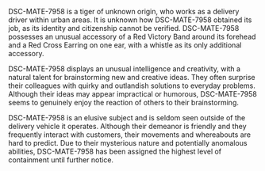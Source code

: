 DSC-MATE-7958 is a tiger of unknown origin, who works as a delivery driver within urban areas. It is unknown how DSC-MATE-7958 obtained its job, as its identity and citizenship cannot be verified. DSC-MATE-7958 possesses an unusual accessory of a Red Victory Band around its forehead and a Red Cross Earring on one ear, with a whistle as its only additional accessory.

DSC-MATE-7958 displays an unusual intelligence and creativity, with a natural talent for brainstorming new and creative ideas. They often surprise their colleagues with quirky and outlandish solutions to everyday problems. Although their ideas may appear impractical or humorous, DSC-MATE-7958 seems to genuinely enjoy the reaction of others to their brainstorming.

DSC-MATE-7958 is an elusive subject and is seldom seen outside of the delivery vehicle it operates. Although their demeanor is friendly and they frequently interact with customers, their movements and whereabouts are hard to predict. Due to their mysterious nature and potentially anomalous abilities, DSC-MATE-7958 has been assigned the highest level of containment until further notice.